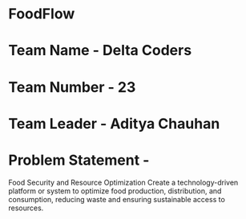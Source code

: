 # FoodFlow
# Team Name - Delta Coders 
# Team Number - 23
# Team Leader - Aditya Chauhan 
# Problem Statement - 
Food Security and Resource Optimization Create a technology-driven platform or system to optimize food production, distribution, and consumption, reducing waste and ensuring sustainable access to resources.
